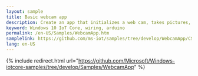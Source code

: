 ```yaml
---
layout: sample  
title: Basic webcam app  
description: Create an app that initializes a web cam, takes pictures, and records video and audio.
keyword: Windows 10 IoT Core, wiring, arduino
permalink: /en-US/Samples/WebcamApp.htm  
samplelink: https://github.com/ms-iot/samples/tree/develop/WebcamApp/CS
lang: en-US
---  
```

{% include redirect.html url="https://github.com/Microsoft/Windows-iotcore-samples/tree/develop/Samples/WebcamApp" %}
